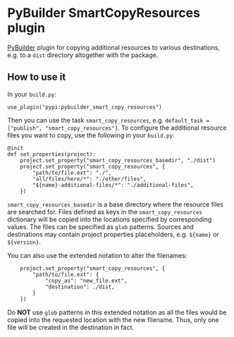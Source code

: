 # PyBuilder SmartCopyResources plugin

[PyBuilder](http://pybuilder.github.io/) plugin for copying additional resources to various destinations, e.g. to a `dist` directory altogether with the package.

## How to use it

In your `build.py`:

```
use_plugin("pypi:pybuilder_smart_copy_resources")
```

Then you can use the task `smart_copy_resources`, e.g. `default_task = ["publish", "smart_copy_resources"]`. To configure the additional resource files you want to copy, use the following in your `build.py`:

```
@init
def set_properties(project):
    project.set_property("smart_copy_resources_basedir", "./dist")
    project.set_property("smart_copy_resources", {
        "path/to/file.ext": "./",
        "all/files/here/*": "./other/files",
        "${name}-additional-files/*": "./additional-files",
    })
```

`smart_copy_resources_basedir` is a base directory where the resource files are searched for. Files defined as keys in the `smart_copy_resources` dictionary will be copied into the locations specified by corresponding values. The files can be specified as `glob` patterns. Sources and destinations may contain project properties placeholders, e.g. `${name}` or `${version}`.

You can also use the extended notation to alter the filenames:

```
    project.set_property("smart_copy_resources", {
        "path/to/file.ext": {
            "copy_as": "new_file.ext",
            "destination": ./dist,
        }
    })

```

Do **NOT** use `glob` patterns in this extended notation as all the files would be copied into the requested location with the new filename. Thus, only one file will be created in the destination in fact.


